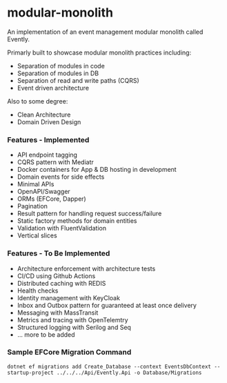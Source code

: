 # modular-monolith

An implementation of an event management modular monolith called Evently.

Primarly built to showcase modular monolith practices including:

- Separation of modules in code
- Separation of modules in DB
- Separation of read and write paths (CQRS)
- Event driven architecture

Also to some degree:

- Clean Architecture
- Domain Driven Design


### Features - Implemented

- API endpoint tagging
- CQRS pattern with Mediatr
- Docker containers for App & DB hosting in development
- Domain events for side effects
- Minimal APIs
- OpenAPI/Swagger
- ORMs (EFCore, Dapper)
- Pagination
- Result pattern for handling request success/failure
- Static factory methods for domain entities
- Validation with FluentValidation
- Vertical slices


### Features - To Be Implemented

- Architecture enforcement with architecture tests
- CI/CD using Github Actions
- Distributed caching with REDIS
- Health checks
- Identity management with KeyCloak
- Inbox and Outbox pattern for guaranteed at least once delivery
- Messaging with MassTransit
- Metrics and tracing with OpenTelemtry
- Structured logging with Serilog and Seq
- ... more to be added


### Sample EFCore Migration Command

```dotnet ef migrations add Create_Database --context EventsDbContext --startup-project ../../../Api/Evently.Api -o Database/Migrations```


